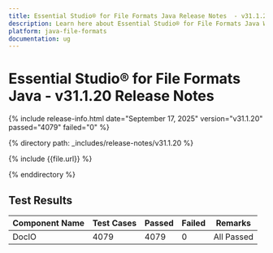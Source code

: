 ```yaml
---
title: Essential Studio® for File Formats Java Release Notes  - v31.1.20
description: Learn here about Essential Studio® for File Formats Java Weekly Nuget Release - Release Notes - v31.1.20
platform: java-file-formats
documentation: ug
---
```


# Essential Studio® for File Formats Java - v31.1.20 Release Notes

{% include release-info.html date="September 17, 2025"  version="v31.1.20" passed="4079" failed="0" %}

{% directory path: _includes/release-notes/v31.1.20 %}

{% include {{file.url}} %}

{% enddirectory %}

## Test Results

| Component Name | Test Cases | Passed | Failed | Remarks |
|---------------|------------|--------|--------|---------|
| DocIO | 4079 | 4079 | 0 | All Passed |